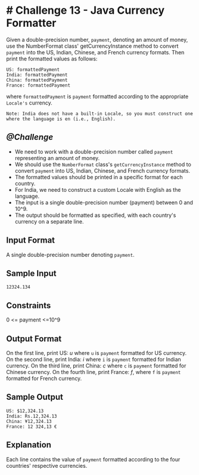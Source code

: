 # # Challenge 13 - Java Currency Formatter

Given a double-precision number, `payment`, denoting an amount of money, use the NumberFormat class' getCurrencyInstance method to convert `payment` into the US, Indian, Chinese, and French currency formats. Then print the formatted values as follows:

    US: formattedPayment
    India: formattedPayment
    China: formattedPayment
    France: formattedPayment

where `formattedPayment` is `payment` formatted according to the appropriate `Locale's` currency.


    Note: India does not have a built-in Locale, so you must construct one where the language is en (i.e., English).

## *@Challenge*
* We need to work with a double-precision number called `payment` representing an amount of money.
* We should use the `NumberFormat` class's `getCurrencyInstance` method to convert `payment` into US, Indian, Chinese, and French currency formats.
* The formatted values should be printed in a specific format for each country.
* For India, we need to construct a custom Locale with English as the language.
* The input is a single double-precision number (payment) between 0 and 10^9.
* The output should be formatted as specified, with each country's currency on a separate line.


## Input Format

A single double-precision number denoting `payment`.

## Sample Input
    12324.134

## Constraints

0 <= payment <=10^9

## Output Format
On the first line, print US: *u* where `u` is `payment` formatted for US currency.
On the second line, print India: *i* where `i` is `payment` formatted for Indian currency.
On the third line, print China: *c* where `c` is `payment` formatted for Chinese currency.
On the fourth line, print France: *f*, where `f` is `payment` formatted for French currency.

## Sample Output
    US: $12,324.13
    India: Rs.12,324.13
    China: ¥12,324.13
    France: 12 324,13 €

## Explanation
Each line contains the value of `payment` formatted according to the four countries' respective currencies.
